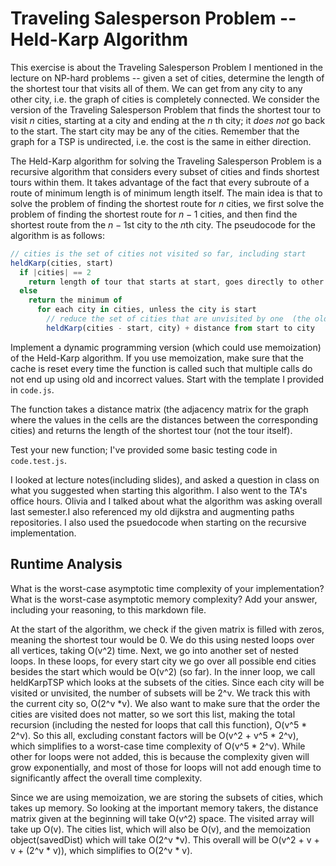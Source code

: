 # Traveling Salesperson Problem -- Held-Karp Algorithm

This exercise is about the Traveling Salesperson Problem I mentioned in the
lecture on NP-hard problems -- given a set of cities, determine the length of
the shortest tour that visits all of them. We can get from any city to any other
city, i.e. the graph of cities is completely connected. We consider the version
of the Traveling Salesperson Problem that finds the shortest tour to visit $n$
cities, starting at a city and ending at the $n$ th city; it *does not* go
back to the start. The start city may be any of the cities. Remember that the
graph for a TSP is undirected, i.e. the cost is the same in either direction.

The Held-Karp algorithm for solving the Traveling Salesperson Problem is a
recursive algorithm that considers every subset of cities and finds shortest
tours within them. It takes advantage of the fact that every subroute of a route
of minimum length is of minimum length itself. The main idea is that to solve
the problem of finding the shortest route for $n$ cities, we first solve the
problem of finding the shortest route for $n-1$ cities, and then find the
shortest route from the $n-1$st city to the $n$th city. The pseudocode for the
algorithm is as follows:

```javascript
// cities is the set of cities not visited so far, including start
heldKarp(cities, start)
  if |cities| == 2
    return length of tour that starts at start, goes directly to other city in cities
  else
    return the minimum of
      for each city in cities, unless the city is start
        // reduce the set of cities that are unvisited by one  (the old start), set the new start, add on the distance from old start to new start
        heldKarp(cities - start, city) + distance from start to city
```

Implement a dynamic programming version (which could use memoization) of the
Held-Karp algorithm. If you use memoization, make sure that the cache is reset
every time the function is called such that multiple calls do not end up using
old and incorrect values. Start with the template I provided in `code.js`.

The function takes a distance matrix (the adjacency matrix for the graph where
the values in the cells are the distances between the corresponding cities) and
returns the length of the shortest tour (not the tour itself).

Test your new function; I've provided some basic testing code in `code.test.js`.

I looked at lecture notes(including slides), and asked a question in class on what you suggested when
starting this algorithm. I also went to the TA's office hours. Olivia and I talked about 
what the algorithm was asking overall last semester.I also referenced my old dijkstra and 
augmenting paths repositories. I also used the psuedocode when starting on the recursive 
implementation.

## Runtime Analysis

What is the worst-case asymptotic time complexity of your implementation? What
is the worst-case asymptotic memory complexity? Add your answer, including your
reasoning, to this markdown file.

At the start of the algorithm, we check if the given matrix is filled with zeros, meaning the shortest tour would be 0. We do this using nested loops over all vertices, taking O(v^2) time. Next, we go into another set of nested loops. In these loops, for every start city we go over all possible end cities besides the start which would be O(v^2) (so far). In the inner loop, we call heldKarpTSP which looks at the subsets of the cities. Since each city will be visited or unvisited, the number of subsets will be 2^v. We track this with the current city so, O(2^v *v). We also want to make sure that the order the cities are visited does not matter, so we sort this list, making the total recursion (including the nested for loops that call this function), O(v^5 * 2^v). So this all, excluding constant factors will be O(v^2 + v^5 * 2^v), which simplifies to a worst-case time complexity of O(v^5 * 2^v). While other for loops were not added, this is because the complexity given will grow exponentially, and most of those for loops will not add enough time to significantly affect the overall time complexity. 

Since we are using memoization, we are storing the subsets of cities, which takes up memory. So looking at the important memory takers, the distance matrix given at the beginning will take O(v^2) space. The visited array will take up O(v). The cities list, which will also be O(v), and the memoization object(savedDist) which will take O(2^v *v). This overall will be O(v^2 + v + v + (2^v * v)), which simplifies to O(2^v * v).
